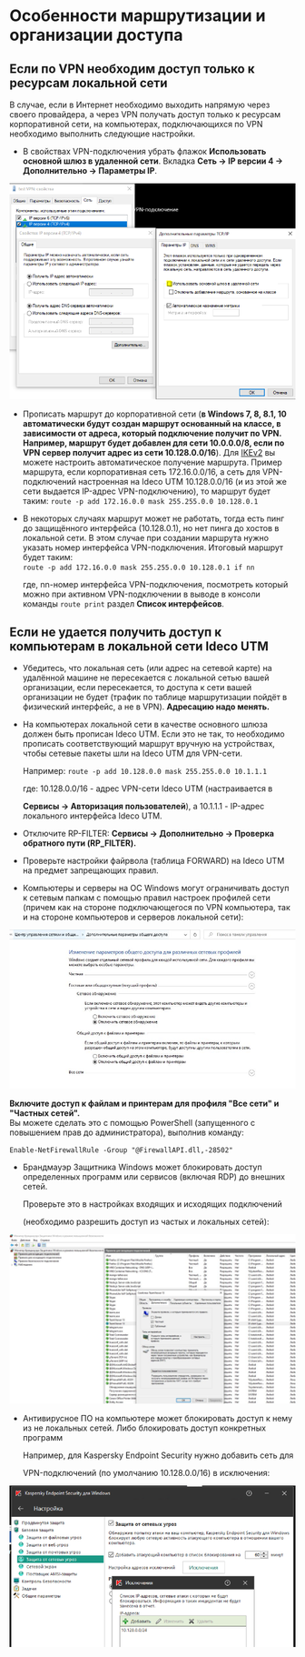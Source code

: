 # Особенности маршрутизации и организации доступа

## Если по VPN необходим доступ только к ресурсам локальной сети

В случае, если в Интернет необходимо выходить напрямую через своего провайдера, а через VPN получать доступ только к ресурсам корпоративной сети, на компьютерах, подключающихся по VPN необходимо выполнить следующие настройки.

* В свойствах VPN-подключения убрать флажок **Использовать основной шлюз в удаленной сети**. Вкладка **Сеть -&gt; IP версии 4 -&gt; Дополнительно -&gt; Параметры IP**.

![](../../../.gitbook/assets/6586926%20%281%29%20%282%29%20%282%29%20%282%29%20%282%29%20%282%29%20%282%29%20%282%29%20%283%29%20%283%29%20%281%29.png)

* Прописать маршрут до корпоративной сети \(**в Windows 7, 8, 8.1, 10 автоматически будут создан маршрут основанный на классе, в зависимости от адреса, который подключение получит по VPN. Например, маршрут будет добавлен для сети 10.0.0.0/8, если по VPN сервер получит адрес из сети 10.128.0.0/16**\). Для [IKEv2](ipsec-ikev2/) вы можете настроить автоматическое получение маршрута. Пример маршрута, если корпоративная сеть 172.16.0.0/16, а сеть для VPN-подключений настроенная на Ideco UTM 10.128.0.0/16 \(и из этой же сети выдается IP-адрес VPN-подключению\), то маршрут будет таким: `route -p add 172.16.0.0 mask 255.255.0.0 10.128.0.1`
* В некоторых случаях маршрут может не работать, тогда есть пинг до защищённого интерфейса \(10.128.0.1\), но нет пинга до хостов в локальной сети. В этом случае при создании маршрута нужно указать номер интерфейса VPN-подключения. Итоговый маршрут будет таким:  
  `route -p add 172.16.0.0 mask 255.255.0.0 10.128.0.1 if nn`

  где, nn-номер интерфейса VPN-подключения, посмотреть который можно при активном VPN-подключении в выводе в консоли команды `route print` раздел **Список интерфейсов**.

## Если не удается получить доступ к компьютерам в локальной сети Ideco UTM

* Убедитесь, что локальная сеть \(или адрес на сетевой карте\) на удалённой машине не пересекается с локальной сетью вашей организации, если пересекается, то доступа к сети вашей организации не будет \(трафик по таблице маршрутизации пойдёт в физический интерфейс, а не в VPN\). **Адресацию надо менять.**
* На компьютерах локальной сети в качестве основного шлюза должен быть прописан Ideco UTM. Если это не так, то необходимо прописать соответствующий маршрут вручную на устройствах, чтобы сетевые пакеты шли на Ideco UTM для VPN-сети.  

  Например: `route -p add 10.128.0.0 mask 255.255.0.0 10.1.1.1`  

  где: 10.128.0.0/16 - адрес VPN-сети Ideco UTM \(настраивается в

  **Сервисы -&gt; Авторизация пользователей**\), а 10.1.1.1 - IP-адрес локального интерфейса Ideco UTM.

* Отключите RP-FILTER: **Сервисы -&gt; Дополнительно -&gt; Проверка обратного пути \(RP\_FILTER\).**
* Проверьте настройки файрвола \(таблица FORWARD\) на Ideco UTM на предмет запрещающих правил.
* Компьютеры и серверы на ОС Windows могут ограничивать доступ к сетевым папкам с помощью правил настроек профилей сети \(причем как на стороне подключающегося по VPN компьютера, так и на стороне компьютеров и серверов локальной сети\):

![](../../../.gitbook/assets/снимок%20%281%29.jpeg)

**Включите доступ к файлам и принтерам для профиля "Все сети" и "Частных сетей".**  
Вы можете сделать это с помощью PowerShell \(запущенного с повышением прав до администратора\), выполнив команду:

```text
Enable-NetFirewallRule -Group "@FirewallAPI.dll,-28502"
```

* Брандмауэр Защитника Windows может блокировать доступ определенных программ или сервисов \(включая RDP\) до внешних сетей.  

  Проверьте это в настройках входящих и исходящих подключений

  \(необходимо разрешить доступ из частых и локальных сетей\):  

![](../../../.gitbook/assets/защитник.jpeg)

* Антивирусное ПО на компьютере может блокировать доступ к нему из не локальных сетей. Либо блокировать доступ конкретных программ  

  Например, для Kaspersky Endpoint Security нужно добавить сеть для

  VPN-подключений \(по умолчанию 10.128.0.0/16\) в исключения:  

![](../../../.gitbook/assets/16842796.jpg)

